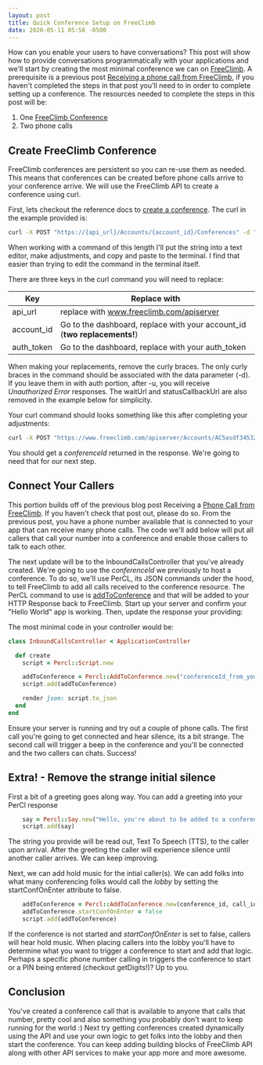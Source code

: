 ```yaml
---
layout: post
title: Quick Conference Setup on FreeClimb
date: 2020-05-11 05:58 -0500
---
```

How can you enable your users to have conversations? This post will show how to provide conversations programmatically with your applications and we'll start by creating the most minimal conference we can on [FreeClimb](www.freeclimb.com). A prerequisite is a previous post [Receiving a phone call from FreeClimb](https://jakeschmitz.com/blog/ruby/rails/freeclimb/2020/04/15/inbound-freeclimb-call.html), if you haven't completed the steps in that post you'll need to in order to complete setting up a conference. The resources needed to complete the steps in this post will be:
1. One [FreeClimb Conference](https://docs.freeclimb.com/reference/conferences)
1. Two phone calls

## Create FreeClimb Conference
FreeClimb conferences are persistent so you can re-use them as needed. This means that conferences can be created before phone calls arrive to your conference arrive. We will use the FreeClimb API to create a conference using curl.

First, lets checkout the reference docs to [create a conference](https://docs.freeclimb.com/reference/conferences#create-a-conference).  The curl in the example provided is:

```bash
curl -X POST "https://{api_url}/Accounts/{account_id}/Conferences" -d "{\"alias\":\"test\", \"playBeep\":\"always\", \"record\":false, \"waitUrl\":\"http://myapp/waitaudio\", \"statusCallbackUrl\":\"http://myserver/confstatuscallback\"}" -u "{account_id}:{auth_token}"
```

When working with a command of this length I'll put the string into a text editor, make adjustments, and copy and paste to the terminal. I find that easier than trying to edit the command in the terminal itself.

There are three keys in the curl command you will need to replace:


| Key         | Replace with                                                             |
| ------------|--------------------------------------------------------------------------|
| api_url     | replace with www.freeclimb.com/apiserver                                 |
| account_id  | Go to the dashboard, replace with your account_id (**two replacements!**)|
| auth_token  | Go to the dashboard, replace with your auth_token                        |  

When making your replacements, remove the curly braces. The only curly braces in the command should be associated with the data parameter (-d). If you leave them in with auth portion, after -u, you will receive *Unauthorized Error* responses.  The waitUrl and statusCallbackUrl are also removed in the example below for simplicity.

Your curl command should looks something like this after completing your adjustments:

```bash
curl -X POST "https://www.freeclimb.com/apiserver/Accounts/AC5asdf345321421442412sfsdvsgd/Conferences" -d "{\"alias\":\"Jakes test Conference\", \"playBeep\":\"always\", \"record\":false }" -u "AC5asdf345321421442412sfsdvsgd:bsdf214sadsfasfdsfasfasfasffht"
```

You should get a *conferenceId* returned in the response. We're going to need that for our next step.

## Connect Your Callers
This portion builds off of the previous blog post Receiving a [Phone Call from FreeClimb](https://jakeschmitz.com/blog/ruby/rails/freeclimb/2020/04/15/inbound-freeclimb-call.html). If you haven't check that post out, please do so. From the previous post, you have a phone number available that is connected to your app that can receive many phone calls. The code we'll add below will put all callers that call your number into a conference and enable those callers to talk to each other.

The next update will be to the InboundCallsController that you've already created. We're going to use the *conferenceId* we previously to host a conference. To do so, we'll use PerCL, its JSON commands under the hood, to tell FreeClimb to add all calls received to the conference resource. The PerCL command to use is [addToConference](https://docs.freeclimb.com/reference/conference-participants-1#addtoconference) and that will be added to your HTTP Response back to FreeClimb. Start up your server and confirm your "Hello World" app is working. Then, update the response your providing:

The most minimal code in your controller would be:
```ruby
class InboundCallsController < ApplicationController

  def create
    script = Percl::Script.new

    addToConference = Percl::AddToConference.new("conferenceId_from_your_curl", params[:callId])
    script.add(addToConference)

    render json: script.to_json
  end
end
```

Ensure your server is running and try out a couple of phone calls. The first call you're going to get connected and hear silence, its a bit strange. The second call will trigger a beep in the conference and you'll be connected and the two callers can chats. Success!

## Extra! - Remove the strange initial silence

First a bit of a greeting goes along way. You can add a greeting into your PerCl response
```ruby
    say = Percl::Say.new("Hello, you're about to be added to a conference.")
    script.add(say)
```
The string you provide will be read out, Text To Speech (TTS), to the caller upon arrival. After the greeting the caller will experience silence until another caller arrives. We can keep improving.

Next, we can add hold music for the intial caller(s). We can add folks into what many conferencing folks would call the *lobby* by setting the startConfOnEnter attribute to false.
```ruby
    addToConference = Percl::AddToConference.new(conference_id, call_id)
    addToConference.startConfOnEnter = false
    script.add(addToConference)
```
If the conference is not started and *startConfOnEnter* is set to false, callers will hear hold music. When placing callers into the lobby you'll have to determine what you want to trigger a conference to start and add that logic. Perhaps a specific phone number calling in triggers the conference to start or a PIN being entered (checkout getDigits!)?  Up to you.


## Conclusion
You've created a conference call that is available to anyone that calls that number, pretty cool and also something you probably don't want to keep running for the world :) Next try getting conferences created dynamically using the API and use your own logic to get folks into the lobby and then start the conference. You can keep adding building blocks of FreeClimb API along with other API services to make your app more and more awesome.
